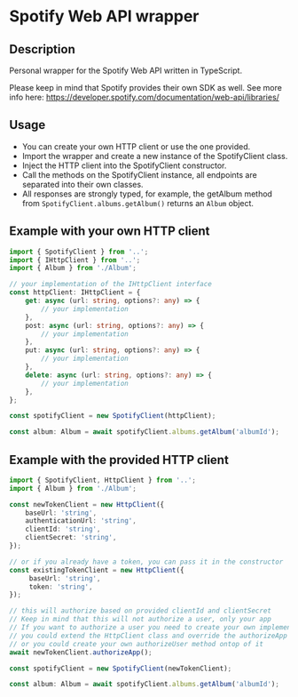 # Spotify Web API wrapper

## Description

Personal wrapper for the Spotify Web API written in TypeScript.

Please keep in mind that Spotify provides their own SDK as well. See more info here: https://developer.spotify.com/documentation/web-api/libraries/

## Usage

-   You can create your own HTTP client or use the one provided.
-   Import the wrapper and create a new instance of the SpotifyClient class.
-   Inject the HTTP client into the SpotifyClient constructor.
-   Call the methods on the SpotifyClient instance, all endpoints are separated into their own classes.
-   All responses are strongly typed, for example, the getAlbum method from `SpotifyClient.albums.getAlbum()` returns an `Album` object.

## Example with your own HTTP client
```typescript
import { SpotifyClient } from '..';
import { IHttpClient } from '..';
import { Album } from './Album';

// your implementation of the IHttpClient interface
const httpClient: IHttpClient = {
	get: async (url: string, options?: any) => {
		// your implementation
	},
	post: async (url: string, options?: any) => {
		// your implementation
	},
	put: async (url: string, options?: any) => {
		// your implementation
	},
	delete: async (url: string, options?: any) => {
		// your implementation
	},
};

const spotifyClient = new SpotifyClient(httpClient);

const album: Album = await spotifyClient.albums.getAlbum('albumId');
```

## Example with the provided HTTP client
```typescript
import { SpotifyClient, HttpClient } from '..';
import { Album } from './Album';

const newTokenClient = new HttpClient({
    baseUrl: 'string',
    authenticationUrl: 'string',
    clientId: 'string',
    clientSecret: 'string',
});

// or if you already have a token, you can pass it in the constructor
const existingTokenClient = new HttpClient({
     baseUrl: 'string',
     token: 'string',
});

// this will authorize based on provided clientId and clientSecret
// Keep in mind that this will not authorize a user, only your app
// If you want to authorize a user you need to create your own implementation
// you could extend the HttpClient class and override the authorizeApp method
// or you could create your own authorizeUser method ontop of it
await newTokenClient.authorizeApp();

const spotifyClient = new SpotifyClient(newTokenClient);

const album: Album = await spotifyClient.albums.getAlbum('albumId');
```
